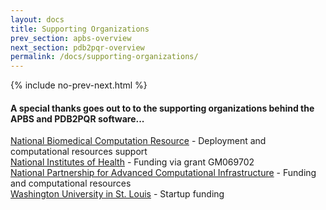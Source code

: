 ```yaml
---
layout: docs
title: Supporting Organizations
prev_section: apbs-overview
next_section: pdb2pqr-overview
permalink: /docs/supporting-organizations/
---
```



{% include no-prev-next.html %}



<h4>A special thanks goes out to to the supporting organizations behind the APBS and PDB2PQR software...</h4>

<p>
<a href="http://nbcr.ucsd.edu/wordpress2/" target="_blank">National Biomedical Computation Resource</a> - Deployment and computational resources support<br>
<a href="http://www.nih.gov/" target="_blank">National Institutes of Health</a> - Funding via grant GM069702 <br>
<a href="http://www.npaci.edu/" target="_blank">National Partnership for Advanced Computational Infrastructure</a> - Funding and computational resources<br>
<a href="hhttp://www.npaci.edu/" target="_blank">Washington University in St. Louis</a> - Startup funding
</p>


